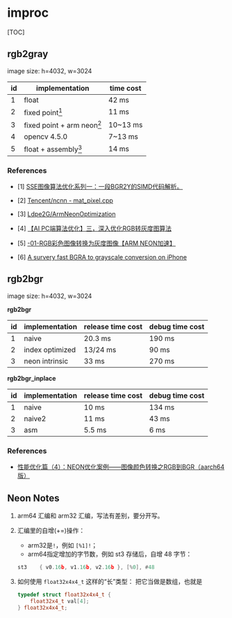 # improc

[TOC]

## rgb2gray

image size: h=4032, w=3024

| id | implementation | time cost |
| ---| -------------- | ---------- |
| 1  | float       |  42 ms   |
| 2  | fixed point[<sup>1</sup>](#refer-anchor-1) | 11 ms |
| 3  | fixed point + arm neon[<sup>2</sup>](#refer-anchor-2) | 10~13 ms |
| 4  | opencv 4.5.0 | 7~13 ms |
| 5  | float + assembly[<sup>3</sup>](#refer-anchor-3) | 14 ms |

### References

<div id="refer-anchor-1"></div>

- [1] [SSE图像算法优化系列一：一段BGR2Y的SIMD代码解析。](https://www.cnblogs.com/Imageshop/p/6261719.html)

<div id="refer-anchor-2"></div>

- [2] [Tencent/ncnn - mat_pixel.cpp](https://github.com/Tencent/ncnn/blob/31bc57b1e293e726b318cf93fdcd6154f2188477/src/mat_pixel.cpp#L780-L790)

<div id="refer-anchor-3"></div>

- [3] [Ldpe2G/ArmNeonOptimization](https://github.com/Ldpe2G/ArmNeonOptimization/blob/6f20bfd79327b1b1a5267880651ff2b31b6c15d6/armAssembly/assemblyEx2Rgb2Gray.cpp#L81-L227)

- [4] [【AI PC端算法优化】三，深入优化RGB转灰度图算法](https://zhuanlan.zhihu.com/p/129033980)

- [5] [-01-RGB彩色图像转换为灰度图像【ARM NEON加速】](https://blog.csdn.net/vacajk/article/details/56484061)

- [6] [A survery fast BGRA to grayscale conversion on iPhone](https://computer-vision-talks.com/2011-02-08-a-very-fast-bgra-to-grayscale-conversion-on-iphone/)
## rgb2bgr

image size: h=4032, w=3024

**rgb2bgr**

| id | implementation | release time cost | debug time cost |
| --- | -------------- | --------- | -------------|
| 1   | naive          | 20.3 ms|    190 ms |
| 2   | index optimized| 13/24 ms |  90 ms |
| 3   | neon intrinsic | 33 ms  |    270 ms |


**rgb2bgr_inplace**

| id | implementation | release time cost | debug time cost |
| --- | -------------- | --------- | ---------- |
| 1   | naive          | 10 ms    |   134 ms |
| 2   | naive2         | 11 ms    |    43 ms |
| 3   | asm            | 5.5 ms   |    6 ms  |

### References

- [性能优化篇（4）：NEON优化案例——图像颜色转换之RGB到BGR（aarch64版）](https://blog.csdn.net/wohenfanjian/article/details/103407259)

## Neon Notes

1. arm64 汇编和 arm32 汇编，写法有差别，要分开写。

2. 汇编里的自增(+=)操作：
   - arm32是`!`，例如 `[%1]!`；
   - arm64指定增加的字节数，例如 st3 存储后，自增 48 字节：
   ```asm
   st3    { v0.16b, v1.16b, v2.16b }, [%0], #48
   ```

3. 如何使用 `float32x4x4_t` 这样的“长”类型：
    把它当做是数组，也就是
    ```c++
    typedef struct float32x4x4_t {
        float32x4_t val[4];
    } float32x4x4_t;
    ```
